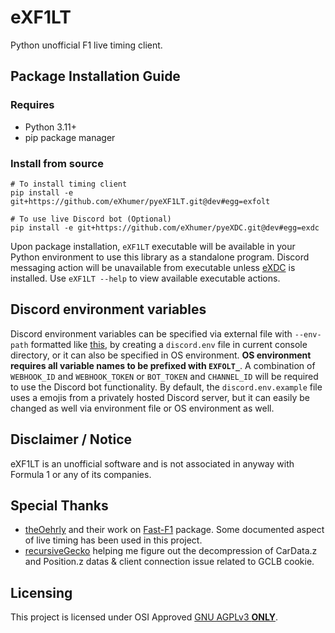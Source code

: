 # eXF1LT
Python unofficial F1 live timing client.

## Package Installation Guide
### Requires
* Python 3.11+
* pip package manager

### Install from source
```console
# To install timing client
pip install -e git+https://github.com/eXhumer/pyeXF1LT.git@dev#egg=exfolt

# To use live Discord bot (Optional)
pip install -e git+https://github.com/eXhumer/pyeXDC.git@dev#egg=exdc
```

Upon package installation, `eXF1LT` executable will be available in your Python environment to use this library as a standalone program. Discord messaging action will be unavailable from executable unless [eXDC](https://github.com/eXhumer/pyeXDC) is installed. Use `eXF1LT --help` to view available executable actions.

## Discord environment variables
Discord environment variables can be specified via external file with `--env-path` formatted like [this](./discord.env.example), by creating a `discord.env` file in current console directory, or it can also be specified in OS environment. **OS environment requires all variable names to be prefixed with `EXFOLT_`**. A combination of `WEBHOOK_ID` and `WEBHOOK_TOKEN` or `BOT_TOKEN` and `CHANNEL_ID` will be required to use the Discord bot functionality. By default, the `discord.env.example` file uses a emojis from a privately hosted Discord server, but it can easily be changed as well via environment file or OS environment as well.

## Disclaimer / Notice
eXF1LT is an unofficial software and is not associated in anyway with Formula 1 or any of its companies.

## Special Thanks
* [theOehrly](https://github.com/theOehrly) and their work on [Fast-F1](https://github.com/theOehrly/Fast-F1) package. Some documented aspect of live timing has been used in this project.
* [recursiveGecko](https://github.com/recursiveGecko) helping me figure out the decompression of CarData.z and Position.z datas & client connection issue related to GCLB cookie.

## Licensing
This project is licensed under OSI Approved [GNU AGPLv3 **ONLY**](./COPYING.md).
